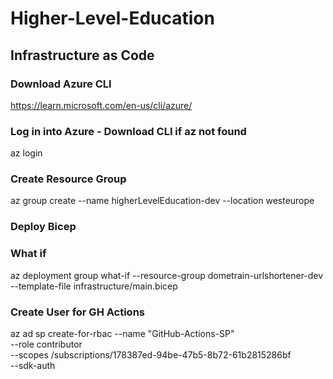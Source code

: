 # Higher-Level-Education

## Infrastructure as Code

### Download Azure CLI

https://learn.microsoft.com/en-us/cli/azure/

### Log in into Azure - Download CLI if az not found

az login

### Create Resource Group

az group create --name higherLevelEducation-dev --location westeurope

### Deploy Bicep

### What if

az deployment group what-if --resource-group dometrain-urlshortener-dev --template-file infrastructure/main.bicep

### Create User for GH Actions

az ad sp create-for-rbac --name "GitHub-Actions-SP" \
 --role contributor \
 --scopes /subscriptions/178387ed-94be-47b5-8b72-61b2815286bf \
 --sdk-auth
